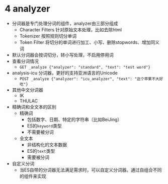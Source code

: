 # 4 analyzer

- 分词器是专门处理分词的组件，analyzer由三部分组成
    - Character Filters  针对原始文本处理，比如去除html
    - Tokenizer 按照规则切分单词
    - Token Filter 将切分的单词进行加工、小写、删除stopwords、增加同义词
- 默认分词器会按词切分，转小写处理，不启用停用词
- 查看分词情况
    - `GET _analyze {"analyzer": "standard", "text": "test word"}`
- analysis-icu 分词器，更好的支持亚洲语言的Unicode
    - `POST _analyze {"analyzer": "icu_analyzer", "text": "这个苹果不大好吃"}`
- 其他中文分词器
    - IK
    - THULAC
- 精确词和全文本的区别
    - 精确词
        - 包括数字、日期、特定的字符串（比如BeiJing）
        - ES的`keyword`类型
        - 不需要被分词
    - 全文本
        - 非结构化的文本数据
        - ES的`text`类型
        - 需要被分词
- 自定义分词
    - 当ES自带的分词器无法满足需求时，可以自定义分词器。通过自组合不同的组件来实现